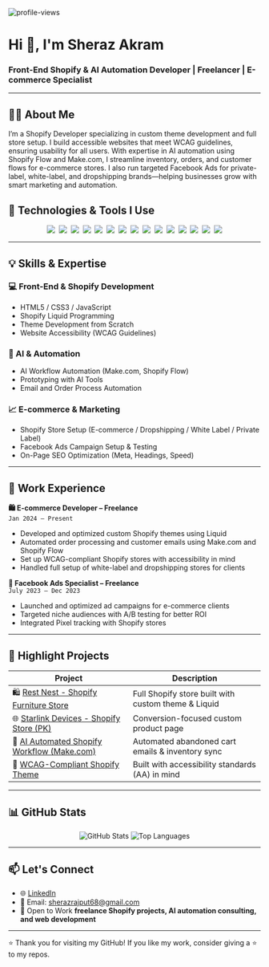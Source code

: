 <p align="left">
  <img src="https://komarev.com/ghpvc/?username=MBA-17&label=Profile%20views&color=0e75b6&style=flat" alt="profile-views" />
</p>
<h1 align="left">Hi 👋, I'm Sheraz Akram</h1>
<h3 align="lft">Front-End Shopify & AI Automation Developer | Freelancer | E-commerce Specialist</h3>

---

## 🧑‍💻 About Me

<p align="left">I’m a Shopify Developer specializing in custom theme development and full store setup. I build accessible websites that meet WCAG guidelines, ensuring usability for all users. With expertise in AI automation using Shopify Flow and Make.com, I streamline inventory, orders, and customer flows for e-commerce stores. I also run targeted Facebook Ads for private-label, white-label, and dropshipping brands—helping businesses grow with smart marketing and automation.</p>

## 🔧 Technologies & Tools I Use

<div align="center">

<img src="https://img.shields.io/badge/-Shopify-7AB55C?style=for-the-badge&logo=shopify&logoColor=white" />&nbsp;
<img src="https://img.shields.io/badge/-Liquid-E44D26?style=for-the-badge&logo=liquid&logoColor=white" />&nbsp;
<img src="https://img.shields.io/badge/-Make.com-purple?style=for-the-badge" />&nbsp;
<img src="https://img.shields.io/badge/-HTML5-E34F26?style=for-the-badge&logo=html5&logoColor=white" />&nbsp;
<img src="https://img.shields.io/badge/-CSS3-1572B6?style=for-the-badge&logo=css3" />&nbsp;
<img src="https://img.shields.io/badge/-JavaScript-F7DF1E?style=for-the-badge&logo=javascript&logoColor=black" />&nbsp;
<img src="https://img.shields.io/badge/-Visual%20Studio%20Code-007ACC?style=for-the-badge&logo=visual-studio-code&logoColor=white" />&nbsp;
<img src="https://img.shields.io/badge/-Git-F05032?style=for-the-badge&logo=git&logoColor=white" />&nbsp;
<img src="https://img.shields.io/badge/-GitHub-181717?style=for-the-badge&logo=github&logoColor=white" />&nbsp;
<img src="https://img.shields.io/badge/-Facebook%20Ads-1877F2?style=for-the-badge&logo=facebook&logoColor=white" />&nbsp;
<img src="https://img.shields.io/badge/-SEO-3E8E41?style=for-the-badge" />&nbsp;
<img src="https://img.shields.io/badge/-E--commerce-blue?style=for-the-badge" />&nbsp;
<img src="https://img.shields.io/badge/-Dropshipping-orange?style=for-the-badge" />&nbsp;
<img src="https://img.shields.io/badge/-White%20Label-teal?style=for-the-badge" />&nbsp;
<img src="https://img.shields.io/badge/-Private%20Label-brown?style=for-the-badge" />

</div>

---

## 💡 Skills & Expertise

### 💻 Front-End & Shopify Development
- HTML5 / CSS3 / JavaScript
- Shopify Liquid Programming
- Theme Development from Scratch
- Website Accessibility (WCAG Guidelines)

### 🤖 AI & Automation
- AI Workflow Automation (Make.com, Shopify Flow)
- Prototyping with AI Tools
- Email and Order Process Automation

### 📈 E-commerce & Marketing
- Shopify Store Setup (E-commerce / Dropshipping / White Label / Private Label)
- Facebook Ads Campaign Setup & Testing
- On-Page SEO Optimization (Meta, Headings, Speed)

---

## 💼 Work Experience

**🛍️ E-commerce Developer – Freelance**  
`Jan 2024 – Present`  
- Developed and optimized custom Shopify themes using Liquid  
- Automated order processing and customer emails using Make.com and Shopify Flow  
- Set up WCAG-compliant Shopify stores with accessibility in mind  
- Handled full setup of white-label and dropshipping stores for clients  

**🎯 Facebook Ads Specialist – Freelance**  
`July 2023 – Dec 2023`  
- Launched and optimized ad campaigns for e-commerce clients  
- Targeted niche audiences with A/B testing for better ROI  
- Integrated Pixel tracking with Shopify stores  

---

## 📂 Highlight Projects

| Project | Description |
|--------|-------------|
| 🛍️ [Rest Nest - Shopify Furniture Store](#) | Full Shopify store built with custom theme & Liquid |
| 🌐 [Starlink Devices - Shopify Store (PK)](#) | Conversion-focused custom product page |
| 🤖 [AI Automated Shopify Workflow (Make.com)](#) | Automated abandoned cart emails & inventory sync |
| 🎨 [WCAG-Compliant Shopify Theme](#) | Built with accessibility standards (AA) in mind |

---

## 📊 GitHub Stats

<p align="center">
  <img src="https://github-readme-stats.vercel.app/api?username=MBA-17&show_icons=true&theme=radical" alt="GitHub Stats" />
  <img src="https://github-readme-stats.vercel.app/api/top-langs/?username=MBA-17&layout=compact&theme=radical" alt="Top Languages" />
</p>

---

## 📫 Let's Connect

- 🌐 [LinkedIn](https://www.linkedin.com/in/sherazakram17)
- 📧 Email: sherazrajput68@gmail.com 
- 💼 Open to Work **freelance Shopify projects, AI automation consulting, and web development**

---

⭐️ Thank you for visiting my GitHub! If you like my work, consider giving a ⭐ to my repos.
